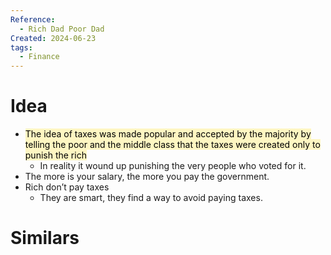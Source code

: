 ```yaml
---
Reference:
  - Rich Dad Poor Dad
Created: 2024-06-23
tags:
  - Finance
---
```

# Idea

* <mark style="background: #FFF3A3A6;">The idea of taxes was made popular and accepted by the majority by telling the poor and the middle class that the taxes were created only to punish the rich</mark>
	* In reality it wound up punishing the very people who voted for it.
* The more is your salary, the more you pay the government.
* Rich don’t pay taxes
	* They are smart, they find a way to avoid paying taxes.
# Similars

